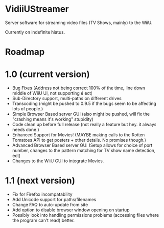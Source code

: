 VidiiUStreamer
==============

Server software for streaming video files (TV Shows, mainly) to the WiiU.

Currently on indefinite hiatus.

Roadmap
======

1.0 (current version)
==================
* Bug Fixes (Address not being correct 100% of the time, line down middle of WiiU UI, not supporting é ect)
* Sub-Directory support, multi-paths on different drives
* Transcoding (might be pushed to 0.9.5 if the bugs seem to be affecting lots of people.)
* Simple Browser Based server GUI (also might be pushed, will fix the "crashing means it's working" stupidity)
* Code clean up before full release (not really a feature but hey. it always needs done.) 
* Enhanced Support for Movies! (MAYBE making calls to the Rotten Tomatoes API to get posters + other details. No promises though.)
* Advanced Browser Based server GUI (Setup allows for choice of port number, changes to the pattern matching for TV show name detection, ect)
* Changes to the WiiU GUI to integrate Movies.

1.1 (next version)
=================

* Fix for Firefox incompatability
* Add Unicode support for paths/filenames
* Change FAQ to auto-update from site
* Add option to disable browser window opening on startup
* Possibly look into handling permissions problems (accessing files where the program can't read) better.
